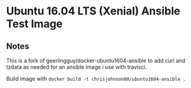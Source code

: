 # Ubuntu 16.04 LTS (Xenial) Ansible Test Image

## Notes

This is a fork of geerlingguy/docker-ubuntu1604-ansible to add curl and tzdata as needed for an ansible image i use with travisci.

Build image with `docker build -t chrisjohnson00/ubuntu1604-ansible .`

